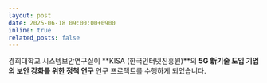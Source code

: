 ```yaml
---
layout: post
date: 2025-06-18 09:00:00+0900
inline: true
related_posts: false
---
```


경희대학교 시스템보안연구실이 **KISA (한국인터넷진흥원)**의 **5G 新기술 도입 기업의 보안 강화를 위한 정책 연구** 연구 프로젝트를 수행하게 되었습니다. 
